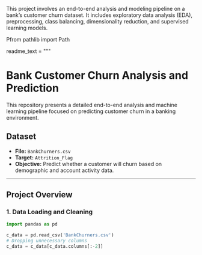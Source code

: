This project involves an end-to-end analysis and modeling pipeline on a bank’s customer churn dataset. It includes exploratory data analysis (EDA), preprocessing, class balancing, dimensionality reduction, and supervised learning models.

Pfrom pathlib import Path

readme_text = """
# Bank Customer Churn Analysis and Prediction

This repository presents a detailed end-to-end analysis and machine learning pipeline focused on predicting customer churn in a banking environment.

## Dataset

- **File:** `BankChurners.csv`  
- **Target:** `Attrition_Flag`  
- **Objective:** Predict whether a customer will churn based on demographic and account activity data.

---

## Project Overview

### 1. Data Loading and Cleaning

```python
import pandas as pd

c_data = pd.read_csv('BankChurners.csv')
# Dropping unnecessary columns
c_data = c_data[c_data.columns[:-2]]
